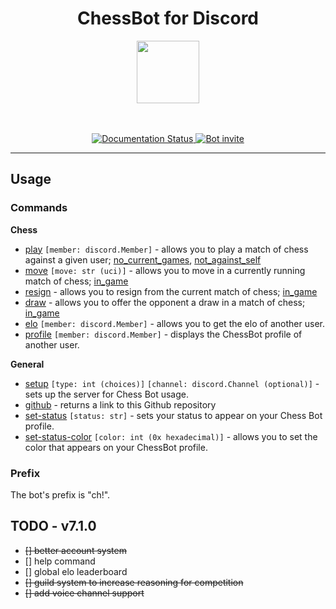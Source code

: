 <h1 align="center">ChessBot for Discord</h1>
<p align="center">
    <a href="https://chessbot.readthedocs.io/en/latest/?badge=latest"><img width="100" src="https://user-images.githubusercontent.com/82357502/134055704-b7bf7cc7-f5ba-428f-811a-78567ce10669.png"/></a>
</p>
<p align="center">
    <br>
    <br>
    <a href="https://chessbot.readthedocs.io/en/latest/?badge=latest">
        <img src="https://readthedocs.org/projects/chessbot/badge/?version=latest" alt='Documentation Status'/>
    </a>
    <a href="https://discord.com/api/oauth2/authorize?client_id=864611397736726599&permissions=8&scope=bot%20applications.commands">
        <img src="https://user-images.githubusercontent.com/82357502/134057791-f9996005-b1be-47b1-8ab3-d685cf1dd905.png" alt="Bot invite"/>
    </a>

</p>
<hr>

## Usage

### Commands

**Chess**

- [play](https://github.com/Akins2229/DiscordChessBot/blob/7812b1b483c31836f961970cd64837ee7ebcf273/plugins/chess/chess.py#L44) `[member: discord.Member]` - allows you to play a match of chess against a given user; [no_current_games](https://github.com/Akins2229/DiscordChessBot/blob/0805751272f3339971044f4de59519eb82509d55/plugins/chess/chess.py#L25), [not_against_self](https://github.com/Akins2229/DiscordChessBot/blob/0805751272f3339971044f4de59519eb82509d55/plugins/chess/chess.py#L37)
- [move](https://github.com/Akins2229/DiscordChessBot/blob/7812b1b483c31836f961970cd64837ee7ebcf273/plugins/chess/chess.py#L106) `[move: str (uci)]` - allows you to move in a currently running match of chess; [in_game](https://github.com/Akins2229/DiscordChessBot/blob/0805751272f3339971044f4de59519eb82509d55/plugins/chess/chess.py#L48)
- [resign](https://github.com/Akins2229/DiscordChessBot/blob/7812b1b483c31836f961970cd64837ee7ebcf273/plugins/chess/chess.py#L126) - allows you to resign from the current match of chess; [in_game](https://github.com/Akins2229/DiscordChessBot/blob/0805751272f3339971044f4de59519eb82509d55/plugins/chess/chess.py#L48)
- [draw](https://github.com/Akins2229/DiscordChessBot/blob/7812b1b483c31836f961970cd64837ee7ebcf273/plugins/chess/chess.py#L143) - allows you to offer the opponent a draw in a match of chess; [in_game](https://github.com/Akins2229/DiscordChessBot/blob/0805751272f3339971044f4de59519eb82509d55/plugins/chess/chess.py#L48)
- [elo](https://github.com/Akins2229/DiscordChessBot/blob/7812b1b483c31836f961970cd64837ee7ebcf273/plugins/chess/chess.py#L182) `[member: discord.Member]` - allows you to get the elo of another user.
- [profile](https://github.com/Akins2229/DiscordChessBot/blob/7812b1b483c31836f961970cd64837ee7ebcf273/plugins/chess/chess.py#L208) `[member: discord.Member]` - displays the ChessBot profile of another user.

**General**

- [setup](https://github.com/Akins2229/DiscordChessBot/blob/7812b1b483c31836f961970cd64837ee7ebcf273/plugins/general/commands.py#L37) `[type: int (choices)]` `[channel: discord.Channel (optional)]` - sets up the server for Chess Bot usage.
- [github](https://github.com/Akins2229/DiscordChessBot/blob/7812b1b483c31836f961970cd64837ee7ebcf273/plugins/general/commands.py#L109) - returns a link to this Github repository
- [set-status](https://github.com/Akins2229/DiscordChessBot/blob/7812b1b483c31836f961970cd64837ee7ebcf273/plugins/general/commands.py#L139) `[status: str]` - sets your status to appear on your Chess Bot profile.
- [set-status-color](https://github.com/Akins2229/DiscordChessBot/blob/7812b1b483c31836f961970cd64837ee7ebcf273/plugins/general/commands.py#L226) `[color: int (0x hexadecimal)]` - allows you to set the color that appears on your ChessBot profile. 

### Prefix

The bot's prefix is "ch!". 

## TODO - v7.1.0

- ~~[] better account system~~
- [] help command
- [] global elo leaderboard
- ~~[] guild system to increase reasoning for competition~~
- ~~[] add voice channel support~~
